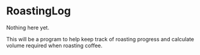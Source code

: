 # RoastingLog

Nothing here yet.

This will be a program to help keep track of roasting progress and calculate volume required when roasting coffee.
